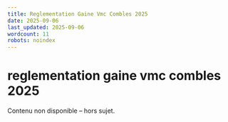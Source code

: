 ```yaml
---
title: Reglementation Gaine Vmc Combles 2025
date: 2025-09-06
last_updated: 2025-09-06
wordcount: 11
robots: noindex
---
```


# reglementation gaine vmc combles 2025

Contenu non disponible – hors sujet.